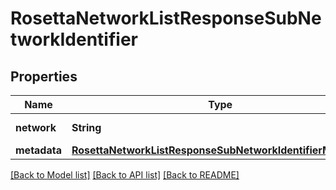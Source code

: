 # RosettaNetworkListResponseSubNetworkIdentifier

## Properties
Name | Type | Description | Notes
------------ | ------------- | ------------- | -------------
**network** | **String** | Network name | 
**metadata** | [**RosettaNetworkListResponseSubNetworkIdentifierMetadata**](RosettaNetworkListResponseSubNetworkIdentifierMetadata.md) |  | [optional] 

[[Back to Model list]](../README.md#documentation-for-models) [[Back to API list]](../README.md#documentation-for-api-endpoints) [[Back to README]](../README.md)


